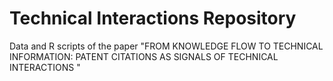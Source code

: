 # Technical Interactions Repository
Data and R scripts of the paper "FROM KNOWLEDGE FLOW TO TECHNICAL INFORMATION: PATENT CITATIONS AS SIGNALS OF TECHNICAL INTERACTIONS " 
